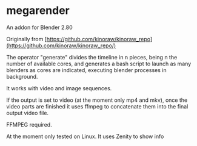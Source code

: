 # megarender
An addon for Blender 2.80

Originally from [https://github.com/kinoraw/kinoraw_repo](https://github.com/kinoraw/kinoraw_repo/)

The operator "generate" divides the timeline in n pieces, being n the number of available cores, and generates a bash script to launch as many blenders as cores are indicated, executing blender processes in background.

It works with video and image sequences.

If the output is set to video (at the moment only mp4 and mkv), once the video parts are finished it uses ffmpeg to concatenate them into the final output video file.


FFMPEG required.

At the moment only tested on Linux.  It uses Zenity to show info
